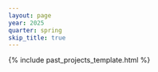 ```yaml
---
layout: page
year: 2025
quarter: spring
skip_title: true
---
```


{% include past_projects_template.html %}
